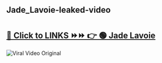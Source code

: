 
 ## Jade_Lavoie-leaked-video 

# <h2><a href="https://clipsfans.com/Jade_Lavoie&ref=git">🔗 Click to LINKS ⏩⏩ 👉 🟢 Jade Lavoie </a></h2>

<a href="https://clipsfans.com/Jade_Lavoie&ref=git" rel="nofollow" data-target="animated-image.originalLink"><img src="https://i.ibb.co.com/xMMVF88/686577567.gif" alt="Viral Video Original" style="max-width: 100%; display: inline-block;" data-target="animated-image.originalImage"></a>
